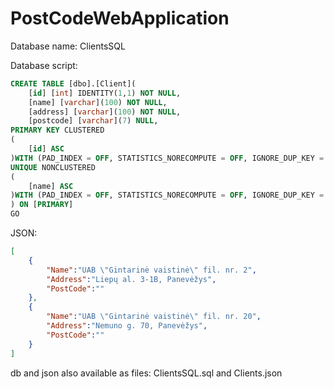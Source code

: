 # PostCodeWebApplication

Database name: ClientsSQL

Database script: 

```sql
CREATE TABLE [dbo].[Client](
	[id] [int] IDENTITY(1,1) NOT NULL,
	[name] [varchar](100) NOT NULL,
	[address] [varchar](100) NOT NULL,
	[postcode] [varchar](7) NULL,
PRIMARY KEY CLUSTERED 
(
	[id] ASC
)WITH (PAD_INDEX = OFF, STATISTICS_NORECOMPUTE = OFF, IGNORE_DUP_KEY = OFF, ALLOW_ROW_LOCKS = ON, ALLOW_PAGE_LOCKS = ON, OPTIMIZE_FOR_SEQUENTIAL_KEY = OFF) ON [PRIMARY],
UNIQUE NONCLUSTERED 
(
	[name] ASC
)WITH (PAD_INDEX = OFF, STATISTICS_NORECOMPUTE = OFF, IGNORE_DUP_KEY = OFF, ALLOW_ROW_LOCKS = ON, ALLOW_PAGE_LOCKS = ON, OPTIMIZE_FOR_SEQUENTIAL_KEY = OFF) ON [PRIMARY]
) ON [PRIMARY]
GO
```


JSON:
```json
[
	{
		"Name":"UAB \"Gintarinė vaistinė\" fil. nr. 2",
		"Address":"Liepų al. 3-1B, Panevėžys",
		"PostCode":""
	},
	{
		"Name":"UAB \"Gintarinė vaistinė\" fil. nr. 20",
		"Address":"Nemuno g. 70, Panevėžys",
		"PostCode":""
	}
]
```

db and json also available as files: ClientsSQL.sql and Clients.json
